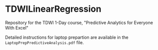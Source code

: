 # TDWILinearRegression
Repository for the TDWI 1-Day course, "Predictive Analytics for Everyone With Excel"

Detailed instructions for laptop prepartion are available in the `LaptopPrepPredictiveAnalysis.pdf` file.
